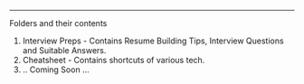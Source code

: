 ----

Folders and their contents
1. Interview Preps - Contains Resume Building Tips, Interview Questions and Suitable Answers.
2. Cheatsheet - Contains shortcuts of various tech.
3. .. Coming Soon ...

